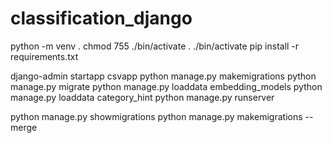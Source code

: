 # classification_django
python -m venv .
chmod 755 ./bin/activate
. ./bin/activate
pip install -r requirements.txt

django-admin startapp csvapp
python manage.py makemigrations
python manage.py migrate
python manage.py loaddata embedding_models
python manage.py loaddata category_hint 
python manage.py runserver

python manage.py showmigrations
python manage.py makemigrations --merge

